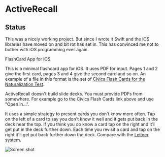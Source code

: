 ActiveRecall
============

Status
------
This was a nicely working project. But since I wrote it Swift and the iOS libraries have moved on and bit rot has set in. This has convinced me not to bother with iOS programming ever again.

FlashCard App for iOS

This is a minimal flashcard app for iOS. It uses PDF for input. Pages 1 and 2 give the first card, pages 3 and 4 give the second card and so on. An example of a file in this format is the set of [Civics Flash Cards for the Naturalization Test](http://www.uscis.gov/sites/default/files/USCIS/Office%20of%20Citizenship/Citizenship%20Resource%20Center%20Site/Publications/PDFs/M-623_red_slides.pdf).

ActiveRecall doesn't build slide decks. You must provide PDFs from somewhere. For example go to the Civics Flash Cards link above and use "Open in...".

It uses a simple strategy to present cards you don't know more often. Tap on the left of a card to say you don't know it well and it gets put back in the deck near the top. If you think you do know a card tap on the right and it'll get put in the deck further down. Each time you revisit a card and tap on the right it'll get put back further down the deck. Compare with the [Leitner system](https://en.wikipedia.org/wiki/Leitner_system).

![Screen shot](https://raw.github.com/dpiponi/ActiveRecall/master/screenshot.png)
